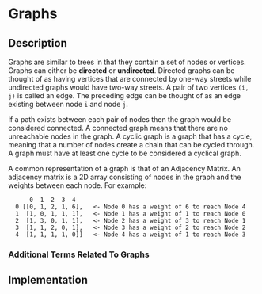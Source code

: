 # Graphs
## Description
Graphs are similar to trees in that they contain a set of nodes or vertices. Graphs can either be **directed** or **undirected**. Directed graphs can be thought of as having vertices that are connected by one-way streets while undirected graphs would have two-way streets. A pair of two vertices `(i, j)` is called an edge. The preceding edge can be thought of as an edge existing between node `i` and node `j`.

If a path exists between each pair of nodes then the graph would be considered connected. A connected graph means that there are no unreachable nodes in the graph.
A cyclic graph is a graph that has a cycle, meaning that a number of nodes create a chain that can be cycled through. A graph must have at least one cycle to be considered a cyclical graph.

A common representation of a graph is that of an Adjacency Matrix. An adjacency matrix is a 2D array consisting of nodes in the graph and the weights between each node. For example:
```
      0  1  2  3  4
  0 [[0, 1, 2, 1, 6],   <- Node 0 has a weight of 6 to reach Node 4
  1  [1, 0, 1, 1, 1],   <- Node 1 has a weight of 1 to reach Node 0
  2  [1, 3, 0, 1, 1],   <- Node 2 has a weight of 3 to reach Node 1
  3  [1, 1, 2, 0, 1],   <- Node 3 has a weight of 2 to reach Node 2
  4  [1, 1, 1, 1, 0]]   <- Node 4 has a weight of 1 to reach Node 3
```

### Additional Terms Related To Graphs

## Implementation
